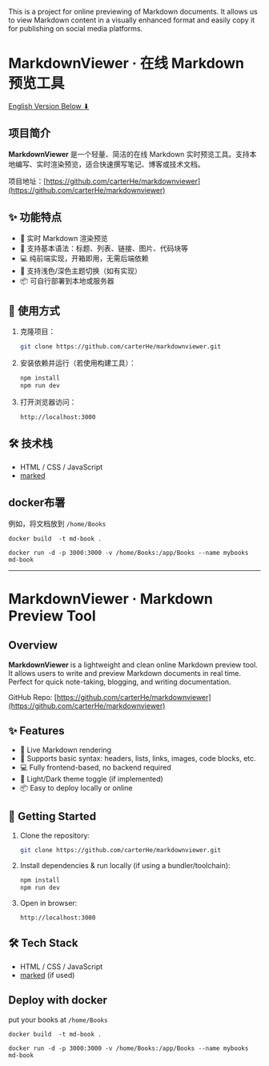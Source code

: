 This is a project for online previewing of Markdown documents. It allows us to view Markdown content in a visually enhanced format and easily copy it for publishing on social media platforms.

# MarkdownViewer · 在线 Markdown 预览工具

[English Version Below ⬇](#markdownviewer--markdown-preview-tool)

## 项目简介

**MarkdownViewer** 是一个轻量、简洁的在线 Markdown 实时预览工具。支持本地编写、实时渲染预览，适合快速撰写笔记、博客或技术文档。

项目地址：[https://github.com/carterHe/markdownviewer](https://github.com/carterHe/markdownviewer)

## ✨ 功能特点

- 📄 实时 Markdown 渲染预览
- 🧩 支持基本语法：标题、列表、链接、图片、代码块等
- 💻 纯前端实现，开箱即用，无需后端依赖
- 🌙 支持浅色/深色主题切换（如有实现）
- 📦 可自行部署到本地或服务器

## 🚀 使用方式

1. 克隆项目：
   ```bash
   git clone https://github.com/carterHe/markdownviewer.git
   ```

2. 安装依赖并运行（若使用构建工具）：
   ```bash
   npm install
   npm run dev
   ```

3. 打开浏览器访问：
   ```
   http://localhost:3000
   ```


## 🛠 技术栈

- HTML / CSS / JavaScript
- [marked](https://github.com/markedjs/marked)

## docker布署

例如，将文档放到 `/home/Books`

```
docker build  -t md-book .

docker run -d -p 3000:3000 -v /home/Books:/app/Books --name mybooks md-book
```


---

# MarkdownViewer · Markdown Preview Tool

## Overview

**MarkdownViewer** is a lightweight and clean online Markdown preview tool. It allows users to write and preview Markdown documents in real time. Perfect for quick note-taking, blogging, and writing documentation.

GitHub Repo: [https://github.com/carterHe/markdownviewer](https://github.com/carterHe/markdownviewer)

## ✨ Features

- 📄 Live Markdown rendering
- 🧩 Supports basic syntax: headers, lists, links, images, code blocks, etc.
- 💻 Fully frontend-based, no backend required
- 🌙 Light/Dark theme toggle (if implemented)
- 📦 Easy to deploy locally or online

## 🚀 Getting Started

1. Clone the repository:
   ```bash
   git clone https://github.com/carterHe/markdownviewer.git
   ```

2. Install dependencies & run locally (if using a bundler/toolchain):
   ```bash
   npm install
   npm run dev
   ```

3. Open in browser:
   ```
   http://localhost:3000
   ```


## 🛠 Tech Stack

- HTML / CSS / JavaScript
- [marked](https://github.com/markedjs/marked) (if used)

## Deploy with docker

put your books at `/home/Books`

```
docker build  -t md-book .

docker run -d -p 3000:3000 -v /home/Books:/app/Books --name mybooks md-book
```
